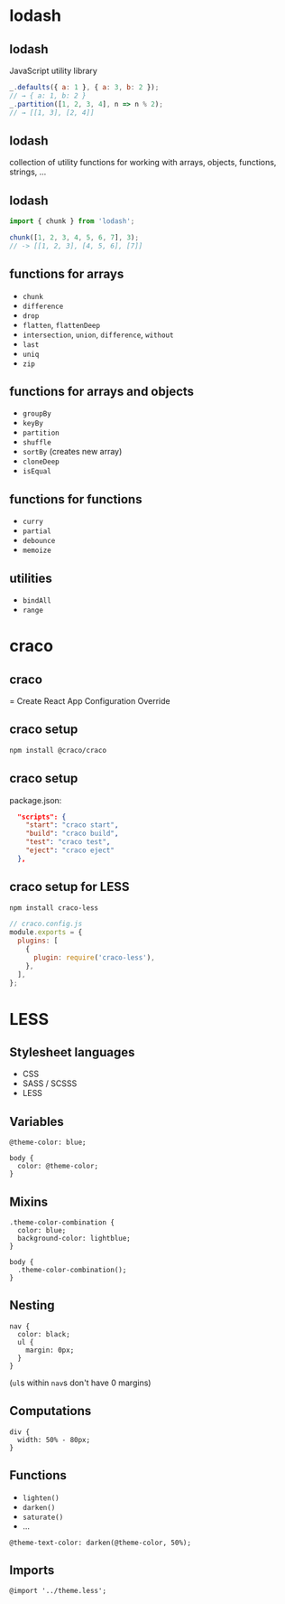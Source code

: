 # lodash

## lodash

JavaScript utility library

```js
_.defaults({ a: 1 }, { a: 3, b: 2 });
// → { a: 1, b: 2 }
_.partition([1, 2, 3, 4], n => n % 2);
// → [[1, 3], [2, 4]]
```

## lodash

collection of utility functions for working with arrays, objects, functions, strings, ...

## lodash

```js
import { chunk } from 'lodash';

chunk([1, 2, 3, 4, 5, 6, 7], 3);
// -> [[1, 2, 3], [4, 5, 6], [7]]
```

## functions for arrays

- `chunk`
- `difference`
- `drop`
- `flatten`, `flattenDeep`
- `intersection`, `union`, `difference`, `without`
- `last`
- `uniq`
- `zip`

## functions for arrays and objects

- `groupBy`
- `keyBy`
- `partition`
- `shuffle`
- `sortBy` (creates new array)
- `cloneDeep`
- `isEqual`

## functions for functions

- `curry`
- `partial`
- `debounce`
- `memoize`

## utilities

- `bindAll`
- `range`

# craco

## craco

= Create React App Configuration Override

## craco setup

```bash
npm install @craco/craco
```

## craco setup

package.json:

```json
  "scripts": {
    "start": "craco start",
    "build": "craco build",
    "test": "craco test",
    "eject": "craco eject"
  },
```

## craco setup for LESS

```bash
npm install craco-less
```

```js
// craco.config.js
module.exports = {
  plugins: [
    {
      plugin: require('craco-less'),
    },
  ],
};
```

# LESS

## Stylesheet languages

- CSS
- SASS / SCSSS
- LESS

## Variables

```less
@theme-color: blue;

body {
  color: @theme-color;
}
```

## Mixins

```less
.theme-color-combination {
  color: blue;
  background-color: lightblue;
}

body {
  .theme-color-combination();
}
```

## Nesting

```less
nav {
  color: black;
  ul {
    margin: 0px;
  }
}
```

(`ul`s within `nav`s don't have 0 margins)

## Computations

```less
div {
  width: 50% - 80px;
}
```

## Functions

- `lighten()`
- `darken()`
- `saturate()`
- ...

```less
@theme-text-color: darken(@theme-color, 50%);
```

## Imports

```less
@import '../theme.less';
```
